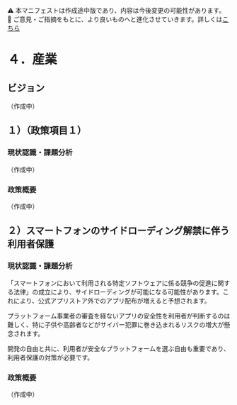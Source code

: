 ⚠️ 本マニフェストは作成途中版であり、内容は今後変更の可能性があります。  
💬 ご意見・ご指摘をもとに、より良いものへと進化させていきます。詳しくは[こちら](README.md#このマニフェスト自身もみんなの知恵を集めて改善していきます)

# ４．産業

## ビジョン

（作成中）

## １）（政策項目１）

### 現状認識・課題分析

（作成中）

### 政策概要

（作成中）

## ２）スマートフォンのサイドローディング解禁に伴う利用者保護

### 現状認識・課題分析

「スマートフォンにおいて利用される特定ソフトウェアに係る競争の促進に関する法律」の成立により、サイドローディングが可能になる可能性があります。これにより、公式アプリストア外でのアプリ配布が増えると予想されます。

プラットフォーム事業者の審査を経ないアプリの安全性を利用者が判断するのは難しく、特に子供や高齢者などがサイバー犯罪に巻き込まれるリスクの増大が懸念されます。

開発の自由と共に、利用者が安全なプラットフォームを選ぶ自由も重要であり、利用者保護の対策が必要です。

### 政策概要

（作成中）

